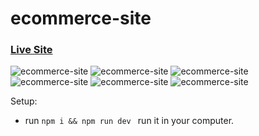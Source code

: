 # ecommerce-site

### [Live Site]()

![ecommerce-site](https://i.postimg.cc/J7bpYZrh/Screenshot-2023-03-28-154133.png)
![ecommerce-site](https://i.postimg.cc/ZKwFXL1J/Screenshot-2023-03-28-154152.png)
![ecommerce-site](https://i.postimg.cc/5N4SPrKP/Screenshot-2023-03-28-154330.png)
![ecommerce-site](https://i.postimg.cc/g25y22z5/Screenshot-2023-03-28-154358.png)
![ecommerce-site](https://i.postimg.cc/4xnbG9gV/Screenshot-2023-03-28-154414.png)
![ecommerce-site](https://i.postimg.cc/wMVcq5Mc/Screenshot-2023-03-28-154546.png)



Setup: 
- run ```npm i && npm run dev ``` run it in your computer.


